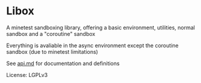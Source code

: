 # Libox

A minetest sandboxing library, offering a basic environment, utilities, normal sandbox and a "coroutine" sandbox

Everything is avaliable in the async environment except the coroutine sandbox (due to minetest limitations)

See [api.md](https://github.com/TheEt1234/libox/blob/master/api.md) for documentation and definitions

License: LGPLv3